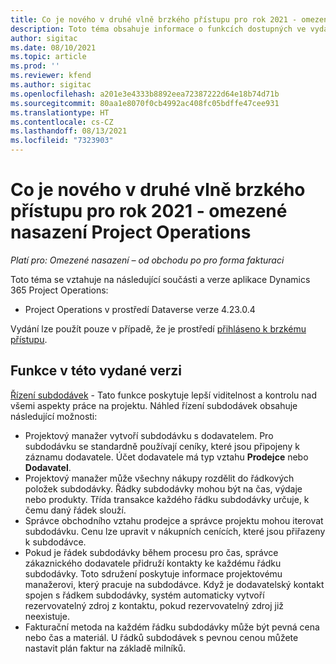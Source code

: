 ```yaml
---
title: Co je nového v druhé vlně brzkého přístupu pro rok 2021 - omezené nasazení Project Operations
description: Toto téma obsahuje informace o funkcích dostupných ve vydání brzkého přístupu druhé vlny v roce 2021 omezeného nasazení Project Operations.
author: sigitac
ms.date: 08/10/2021
ms.topic: article
ms.prod: ''
ms.reviewer: kfend
ms.author: sigitac
ms.openlocfilehash: a201e3e4333b8892eea72387222d64e18b74d71b
ms.sourcegitcommit: 80aa1e8070f0cb4992ac408fc05bdffe47cee931
ms.translationtype: HT
ms.contentlocale: cs-CZ
ms.lasthandoff: 08/13/2021
ms.locfileid: "7323903"
---
```

# <a name="whats-new-2021-wave-2-early-access---project-operations-lite-deployment"></a>Co je nového v druhé vlně brzkého přístupu pro rok 2021 - omezené nasazení Project Operations

_Platí pro: Omezené nasazení – od obchodu po pro forma fakturaci_

Toto téma se vztahuje na následující součásti a verze aplikace Dynamics 365 Project Operations:

  - Project Operations v prostředí Dataverse verze 4.23.0.4

Vydání lze použít pouze v případě, že je prostředí [přihláseno k brzkému přístupu](/power-platform/admin/opt-in-early-access-updates#how-to-enable-early-access-updates).

## <a name="features-included-in-this-release"></a>Funkce v této vydané verzi

[Řízení subdodávek](../subcontracting/subcontracting_EA_scope.md) - Tato funkce poskytuje lepší viditelnost a kontrolu nad všemi aspekty práce na projektu. Náhled řízení subdodávek obsahuje následující možnosti:

  - Projektový manažer vytvoří subdodávku s dodavatelem. Pro subdodávku se standardně používají ceníky, které jsou připojeny k záznamu dodavatele. Účet dodavatele má typ vztahu **Prodejce** nebo **Dodavatel**.
  - Projektový manažer může všechny nákupy rozdělit do řádkových položek subdodávky. Řádky subdodávky mohou být na čas, výdaje nebo produkty. Třída transakce každého řádku subdodávky určuje, k čemu daný řádek slouží.
  - Správce obchodního vztahu prodejce a správce projektu mohou iterovat subdodávku. Cenu lze upravit v nákupních cenících, které jsou přiřazeny k subdodávce.
  - Pokud je řádek subdodávky během procesu pro čas, správce zákaznického dodavatele přidruží kontakty ke každému řádku subdodávky. Toto sdružení poskytuje informace projektovému manažerovi, který pracuje na subdodávce. Když je dodavatelský kontakt spojen s řádkem subdodávky, systém automaticky vytvoří rezervovatelný zdroj z kontaktu, pokud rezervovatelný zdroj již neexistuje.
  - Fakturační metoda na každém řádku subdodávky může být pevná cena nebo čas a materiál. U řádků subdodávek s pevnou cenou můžete nastavit plán faktur na základě milníků.
